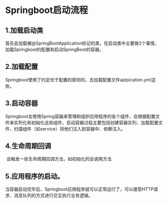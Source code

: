 # Springboot启动流程

## 	1.加载启动类

​	首先会加载被@SpringBootApplication标记的类，在启动类中主要做2个事情， 加载Springboot的配置和启动SpringBoot的容器。

## 	2.加载配置

​	Springboot使用了约定优于配置的原则的，去加载配置文件aplpication.yml这些。

## 	3.启动容器

 Springboot会使用Spring容器来管理和组织应用程序的各个组件，会根据配置文件来实列化和初始化这些组件，启动容器过程主要包括创建容器实列、加载配置文件、扫描组件（如service）将他们注入到容器中、依赖注入。

## 	4.生命周期回调

​	会触发一些生命周期回调方法，如初始化的会调用方法

## 	5.应用程序的启动。

​		当容器启动完毕后，Springboot应用程序就可以正常运行了，可以接受HTTP请求、消息队列的方式进行交互执行业务逻辑。